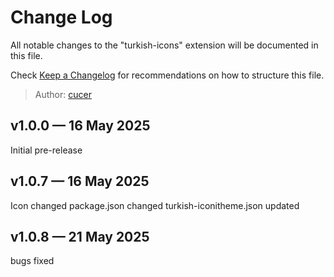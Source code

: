 # Change Log

All notable changes to the "turkish-icons" extension will be documented in this file.

Check [Keep a Changelog](http://keepachangelog.com/) for recommendations on how to structure this file.

> Author: [cucer](https://github.com/cucer)

## v1.0.0 — 16 May 2025

Initial pre-release

## v1.0.7 — 16 May 2025

Icon changed
package.json changed
turkish-iconitheme.json updated

## v1.0.8 — 21 May 2025

bugs fixed
